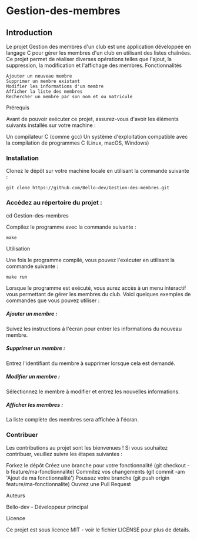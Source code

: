 # Gestion-des-membres
## Introduction

Le projet Gestion des membres d'un club est une application développée en langage C pour gérer les membres d'un club en utilisant des listes chaînées. Ce projet permet de réaliser diverses opérations telles que l'ajout, la suppression, la modification et l'affichage des membres.
Fonctionnalités

    Ajouter un nouveau membre
    Supprimer un membre existant
    Modifier les informations d'un membre
    Afficher la liste des membres
    Rechercher un membre par son nom et ou matricule

Prérequis

Avant de pouvoir exécuter ce projet, assurez-vous d'avoir les éléments suivants installés sur votre machine :

  Un compilateur C (comme gcc)
  Un système d'exploitation compatible avec la compilation de programmes C (Linux, macOS, Windows)

### Installation

  Clonez le dépôt sur votre machine locale en utilisant la commande suivante :

    git clone https://github.com/Bello-dev/Gestion-des-membres.git

### Accédez au répertoire du projet :

cd Gestion-des-membres

Compilez le programme avec la commande suivante :

    make

Utilisation

Une fois le programme compilé, vous pouvez l'exécuter en utilisant la commande suivante :

    make run

Lorsque le programme est exécuté, vous aurez accès à un menu interactif vous permettant de gérer les membres du club. Voici quelques exemples de commandes que vous pouvez utiliser :

  ##### Ajouter un membre :
  Suivez les instructions à l'écran pour entrer les informations du nouveau membre.

  ##### Supprimer un membre :
  Entrez l'identifiant du membre à supprimer lorsque cela est demandé.

  ##### Modifier un membre :
  Sélectionnez le membre à modifier et entrez les nouvelles informations.

  ##### Afficher les membres :
  La liste complète des membres sera affichée à l'écran.

### Contribuer

Les contributions au projet sont les bienvenues ! Si vous souhaitez contribuer, veuillez suivre les étapes suivantes :

  Forkez le dépôt
    Créez une branche pour votre fonctionnalité (git checkout -b feature/ma-fonctionnalite)
    Commitez vos changements (git commit -am 'Ajout de ma fonctionnalité')
    Poussez votre branche (git push origin feature/ma-fonctionnalite)
    Ouvrez une Pull Request

Auteurs

Bello-dev - Développeur principal

Licence

Ce projet est sous licence MIT - voir le fichier LICENSE pour plus de détails.
